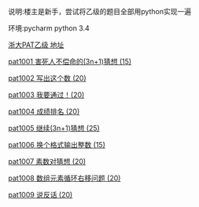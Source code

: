 说明:楼主是新手，尝试将乙级的题目全部用python实现一遍

环境:pycharm python 3.4

[浙大PAT乙级 地址](https://www.patest.cn/contests/pat-b-practise)

[pat1001 害死人不偿命的(3n+1)猜想 (15)](https://github.com/zxf864823150/PAT_B/blob/master/pat1001.py)

[pat1002	写出这个数 (20)](https://github.com/zxf864823150/PAT_B/blob/master/pat1002.py)

[pat1003 我要通过！(20)](https://github.com/zxf864823150/PAT_B/blob/master/pat1003.py)

[pat1004 	成绩排名 (20)](https://github.com/zxf864823150/PAT_B/blob/master/pat1004.py)

[pat1005 	继续(3n+1)猜想 (25)](https://github.com/zxf864823150/PAT_B/blob/master/pat1005.py)

[pat1006 换个格式输出整数 (15)](https://github.com/zxf864823150/PAT_B/blob/master/pat1006.py)

[pat1007 	素数对猜想 (20)](https://github.com/zxf864823150/PAT_B/blob/master/pat1007.py)

[pat1008 数组元素循环右移问题 (20)](https://github.com/zxf864823150/PAT_B/blob/master/pat1008.py)

[pat1009 	说反话 (20)](https://github.com/zxf864823150/PAT_B/blob/master/pat1009.py)
